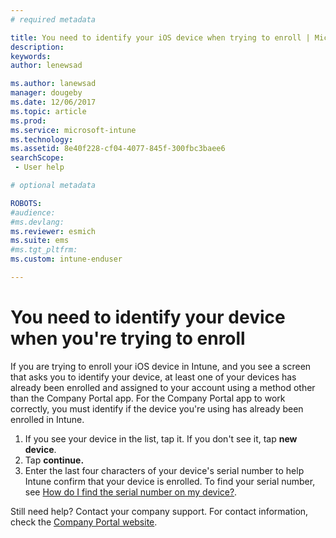 ```yaml
---
# required metadata

title: You need to identify your iOS device when trying to enroll | Microsoft Docs
description:
keywords:
author: lenewsad

ms.author: lanewsad
manager: dougeby
ms.date: 12/06/2017
ms.topic: article
ms.prod:
ms.service: microsoft-intune
ms.technology:
ms.assetid: 8e40f228-cf04-4077-845f-300fbc3baee6
searchScope:
 - User help

# optional metadata

ROBOTS:  
#audience:
#ms.devlang:
ms.reviewer: esmich
ms.suite: ems
#ms.tgt_pltfrm:
ms.custom: intune-enduser

---
```



# You need to identify your device when you're trying to enroll

If you are trying to enroll your iOS device in Intune, and you see a screen that asks you to identify your device, at least one of your devices has already been enrolled and assigned to your account using a method other than the Company Portal app. For the Company Portal app to work correctly, you must identify if the device you're using has already been enrolled in Intune.

1. If you see your device in the list, tap it. If you don't see it, tap **new device**.
2. Tap **continue.**
3. Enter the last four characters of your device's serial number to help Intune confirm that your device is enrolled. To find your serial number, see [How do I find the serial number on my device?](how-do-i-find-the-serial-number-on-my-device-ios.md).

Still need help? Contact your company support. For contact information, check the [Company Portal website](https://go.microsoft.com/fwlink/?linkid=2010980).
